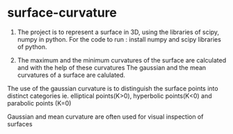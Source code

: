 # surface-curvature
1. The project is to represent a surface in 3D, using the libraries of scipy, numpy in python.
For the code to run : 
install numpy and scipy libraries of python.


2. The maximum and the minimum curvatures of the surface are calculated and with the help of these curvatures
The gaussian and the mean curvatures of a surface are calulated. 

The use of the gaussian curvature is to distinguish the surface points into distinct categories ie. elliptical points(K>0),
hyperbolic points(K<0) and parabolic points (K=0)

Gaussian and mean curvature are often used for visual inspection of surfaces
